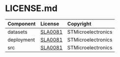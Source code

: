# LICENSE.md

| Component                            | License              | Copyright |
|:---------                            |:-------              |:----------|
| datasets                             | [SLA0081](./datasets/LICENSE.md)              | STMicroelectronics |
| deployment                           | [SLA0081](./deployment/LICENSE.md)              | STMicroelectronics |
| src                                  | [SLA0081](./src/LICENSE.md)              | STMicroelectronics |

